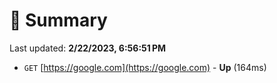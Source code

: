 # 📖 Summary
Last updated: **2/22/2023, 6:56:51 PM**

- `GET` [https://google.com](https://google.com) - **Up** (164ms)
